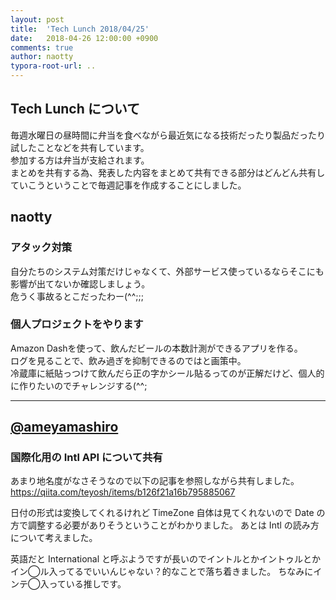 ```yaml
---
layout: post
title:  'Tech Lunch 2018/04/25'
date:   2018-04-26 12:00:00 +0900
comments: true
author: naotty
typora-root-url: ..
---
```


## Tech Lunch について

毎週水曜日の昼時間に弁当を食べながら最近気になる技術だったり製品だったり試したことなどを共有しています。  
参加する方は弁当が支給されます。  
まとめを共有する為、発表した内容をまとめて共有できる部分はどんどん共有していこうということで毎週記事を作成することにしました。  

## naotty

### アタック対策
自分たちのシステム対策だけじゃなくて、外部サービス使っているならそこにも影響が出てないか確認しましょう。  
危うく事故るとこだったわー(^^;;;  

### 個人プロジェクトをやります
Amazon Dashを使って、飲んだビールの本数計測ができるアプリを作る。  
ログを見ることで、飲み過ぎを抑制できるのではと画策中。  
冷蔵庫に紙貼っつけて飲んだら正の字かシール貼るってのが正解だけど、個人的に作りたいのでチャレンジする(^^;


----

## [@ameyamashiro](https://github.com/ameyamashiro)

### 国際化用の Intl API について共有

あまり地名度がなさそうなので以下の記事を参照しながら共有しました。
https://qiita.com/teyosh/items/b126f21a16b795885067

日付の形式は変換してくれるけれど TimeZone 自体は見てくれないので Date の方で調整する必要がありそうということがわかりました。
あとは Intl の読み方について考えました。

英語だと International と呼ぶようですが長いのでイントルとかイントゥルとかイン◯ル入ってるでいいんじゃない？的なことで落ち着きました。
ちなみにインテ◯入っている推しです。
